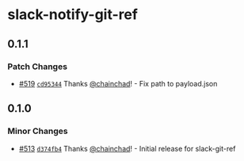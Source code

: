 # slack-notify-git-ref

## 0.1.1

### Patch Changes

- [#519](https://github.com/smartcontractkit/.github/pull/519)
  [`cd95344`](https://github.com/smartcontractkit/.github/commit/cd95344aef7ec56d0816b2334197af29b5d39989)
  Thanks [@chainchad](https://github.com/chainchad)! - Fix path to payload.json

## 0.1.0

### Minor Changes

- [#513](https://github.com/smartcontractkit/.github/pull/513)
  [`d374fb4`](https://github.com/smartcontractkit/.github/commit/d374fb4f985102eb8ad816cebdee25bbd55485c9)
  Thanks [@chainchad](https://github.com/chainchad)! - Initial release for
  slack-git-ref
